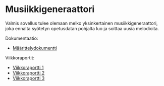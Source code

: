 # Musiikkigeneraattori

Valmis sovellus tulee olemaan melko yksinkertainen musiikkigeneraattori, joka ennalta syötetyn opetusdatan pohjalta luo ja soittaa uusia melodioita. 

Dokumentaatio:
- [Määrittelydokumentti](https://github.com/isa-srs/tiralabra/blob/main/dokumentaatio/maarittelydokumentti.md)

Viikkoraportit:
- [Viikkoraportti 1](https://github.com/isa-srs/tiralabra/blob/main/dokumentaatio/viikkoraportit/viikkoraportti1.md)
- [Viikkoraportti 2](https://github.com/isa-srs/tiralabra/blob/main/dokumentaatio/viikkoraportit/viikkoraportti2.md)
- [Viikkoraportti 3](https://github.com/isa-srs/tiralabra/blob/main/dokumentaatio/viikkoraportit/viikkoraportti3.md)

